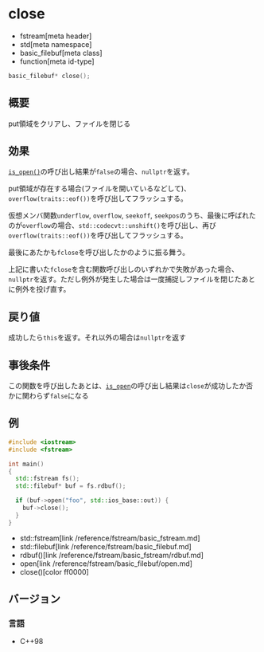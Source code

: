 # close
* fstream[meta header]
* std[meta namespace]
* basic_filebuf[meta class]
* function[meta id-type]

```cpp
basic_filebuf* close();
```

## 概要

put領域をクリアし、ファイルを閉じる

## 効果

[`is_open()`](is_open.md)の呼び出し結果が`false`の場合、`nullptr`を返す。

put領域が存在する場合(ファイルを開いているなどして)、`overflow(traits::eof())`を呼び出してフラッシュする。

仮想メンバ関数`underflow`, `overflow`, `seekoff`,  `seekpos`のうち、最後に呼ばれたのが`overflow`の場合、`std::codecvt::unshift()`を呼び出し、再び`overflow(traits::eof())`を呼び出してフラッシュする。

最後にあたかも`fclose`を呼び出したかのように振る舞う。

上記に書いた`fclose`を含む関数呼び出しのいずれかで失敗があった場合、`nullptr`を返す。ただし例外が発生した場合は一度捕捉しファイルを閉じたあとに例外を投げ直す。

## 戻り値

成功したら`this`を返す。それ以外の場合は`nullptr`を返す

## 事後条件

この関数を呼び出したあとは、[`is_open`](is_open.md)の呼び出し結果は`close`が成功したか否かに関わらず`false`になる

## 例

```cpp example
#include <iostream>
#include <fstream>

int main()
{
  std::fstream fs();
  std::filebuf* buf = fs.rdbuf();

  if (buf->open("foo", std::ios_base::out)) {
    buf->close();
  }
}
```
* std::fstream[link /reference/fstream/basic_fstream.md]
* std::filebuf[link /reference/fstream/basic_filebuf.md]
* rdbuf()[link /reference/fstream/basic_fstream/rdbuf.md]
* open[link /reference/fstream/basic_filebuf/open.md]
* close()[color ff0000]

## バージョン
### 言語
- C++98
